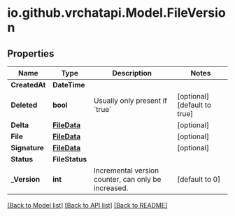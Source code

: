 # io.github.vrchatapi.Model.FileVersion

## Properties

Name | Type | Description | Notes
------------ | ------------- | ------------- | -------------
**CreatedAt** | **DateTime** |  | 
**Deleted** | **bool** | Usually only present if &#x60;true&#x60; | [optional] [default to true]
**Delta** | [**FileData**](FileData.md) |  | [optional] 
**File** | [**FileData**](FileData.md) |  | [optional] 
**Signature** | [**FileData**](FileData.md) |  | [optional] 
**Status** | **FileStatus** |  | 
**_Version** | **int** | Incremental version counter, can only be increased. | [default to 0]

[[Back to Model list]](../README.md#documentation-for-models) [[Back to API list]](../README.md#documentation-for-api-endpoints) [[Back to README]](../README.md)

